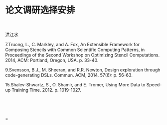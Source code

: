 论文调研选择安排
================

 

洪江水

  
7.Truong, L., C. Markley, and A. Fox, An Extensible Framework for Composing
Stencils with Common Scientific Computing Patterns, in Proceedings of the Second
Workshop on Optimizing Stencil Computations. 2014, ACM: Portland, Oregon, USA.
p. 33-40.

9.Svensson, B.J., M. Sheeran, and R.R. Newton, Design exploration through
code-generating DSLs. Commun. ACM, 2014. 57(6): p. 56-63.

15.Shalev-Shwartz, S., O. Shamir, and E. Tromer, Using More Data to Speed-up
Training Time. 2012. p. 1019-1027.

 

 

 
=

